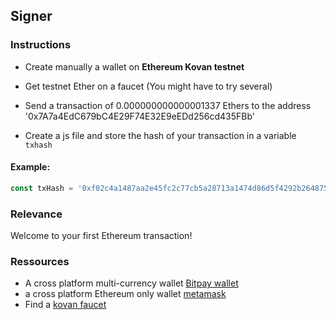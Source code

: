 ## Signer 

### Instructions

- Create manually a wallet on **Ethereum Kovan testnet**

- Get testnet Ether on a faucet (You might have to try several)

- Send a transaction of 0.000000000000001337 Ethers to the address '0x7A7a4EdC679bC4E29F74E32E9eEDd256cd435FBb'
  
- Create a js file and store the hash of your transaction in a variable `txhash`

#### Example:

```js
const txHash = '0xf02c4a1487aa2e45fc2c77cb5a28713a1474d86d5f4292b264875ccc5da82b67'
```

### Relevance
Welcome to your first Ethereum transaction!

### Ressources

- A cross platform multi-currency wallet [Bitpay wallet](https://bitpay.com/wallet/)
- a cross platform Ethereum only wallet [metamask](https://metamask.io/)
- Find a [kovan faucet](https://letmegooglethat.com/?q=kovan+faucet)